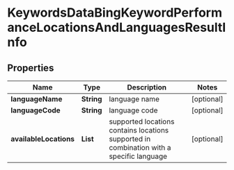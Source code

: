 # KeywordsDataBingKeywordPerformanceLocationsAndLanguagesResultInfo


## Properties

| Name | Type | Description | Notes |
|------------ | ------------- | ------------- | -------------|
**languageName** | **String** | language name |[optional]|
**languageCode** | **String** | language code |[optional]|
**availableLocations** | **List<AvailableLocations>** | supported locations<br>contains locations supported in combination with a specific language |[optional]|